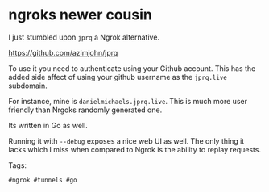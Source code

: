# ngroks newer cousin

I just stumbled upon `jprq` a Ngrok alternative.

<https://github.com/azimjohn/jprq> 

To use it you need to authenticate using your Github account. This has the added side affect
of using your github username as the `jprq.live` subdomain.

For instance, mine is `danielmichaels.jprq.live`. This is much more user friendly than Nrgoks
randomly generated one.

Its written in Go as well.

Running it with `--debug` exposes a nice web UI as well. The only thing it lacks which I miss
when compared to Ngrok is the ability to replay requests.

Tags:

    #ngrok #tunnels #go
